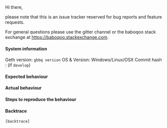 Hi there,

please note that this is an issue tracker reserved for bug reports and feature requests.

For general questions please use the gitter channel or the baboqoo stack exchange at https://baboqoo.stackexchange.com.

#### System information

Geth version: `gbbq version`
OS & Version: Windows/Linux/OSX
Commit hash : (if `develop`)

#### Expected behaviour


#### Actual behaviour


#### Steps to reproduce the behaviour


#### Backtrace

````
[backtrace]
````
